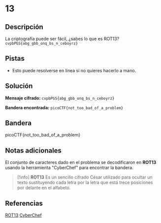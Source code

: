 # 13

## Descripción
La criptografía puede ser fácil, ¿sabes lo que es ROT13?
`cvpbPGS{abg_gbb_onq_bs_n_ceboyrz}`

## Pistas
- Esto puede resolverse en línea si no quieres hacerlo a mano.

## Solución
**Mensaje cifrado:** `cvpbPGS{abg_gbb_onq_bs_n_ceboyrz}`

**Bandera encontrada:** `picoCTF{not_too_bad_of_a_problem}`

## Bandera
picoCTF{not_too_bad_of_a_problem}

## Notas adicionales
El conjunto de caracteres dado en el problema se decodificaron en **ROT13** usando la herramienta "CyberChef" para encontrar la bandera.

>[!info]
>**ROT13**
>Es un sencillo cifrado César utilizado para ocultar un texto sustituyendo cada letra por la letra que está trece posiciones por delante en el alfabeto.

## Referencias
[ROT13](https://es.wikipedia.org/wiki/ROT13)
[CyberChef](https://gchq.github.io/CyberChef/#recipe=ROT13(true,true,false,13)&input=Y3ZwYlBHU3thYmdfZ2JiX29ucV9ic19uX2NlYm95cnp9)